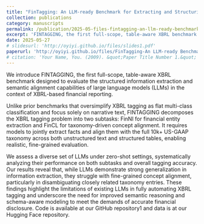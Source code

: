 ```yaml
---
title: "FinTagging: An LLM-ready Benchmark for Extracting and Structuring Financial Information"
collection: publications
category: manuscripts
permalink: /publication/2025-05-files-fintagging-an-llm-ready-benchmark-for-extracting-and-structuring-financial-information
excerpt: 'FINTAGGING, the first full-scope, table-aware XBRL benchmark designed to evaluate the structured information extraction and semantic alignment capabilities of large language models (LLMs) in the context of XBRL-based financial reporting.'
date: 2025-05-27
# slidesurl: 'http://oyiyi.github.io/files/slides1.pdf'
paperurl: 'http://oyiyi.github.io/files/FinTagging-An LLM-ready Benchmark for Extracting and Structuring Financial Information.pdf'
# citation: 'Your Name, You. (2009). &quot;Paper Title Number 1.&quot; <i>Journal 1</i>. 1(1).'
---
```

We introduce FINTAGGING, the first full-scope, table-aware XBRL benchmark designed to evaluate the structured information extraction and semantic alignment capabilities of large language models (LLMs) in the context of XBRL-based financial reporting. 

Unlike prior benchmarks that oversimplify XBRL tagging as flat multi-class classification and focus solely on narrative text, FINTAGGING decomposes the XBRL tagging problem into two subtasks: FinNI for financial entity extraction and FinCL for taxonomy-driven concept alignment. It requires models to jointly extract facts and align them with the full 10k+ US-GAAP taxonomy across both unstructured text and structured tables, enabling realistic, fine-grained evaluation. 

We assess a diverse set of LLMs under zero-shot settings, systematically analyzing their performance on both subtasks and overall tagging accuracy. Our results reveal that, while LLMs demonstrate strong generalization in information extraction, they struggle with fine-grained concept alignment, particularly in disambiguating closely related taxonomy entries. These findings highlight the limitations of existing LLMs in fully automating XBRL tagging and underscore the need for improved semantic reasoning and schema-aware modeling to meet the demands of accurate financial disclosure. Code is available at our GitHub repository1 and data is at our Hugging Face repository. 